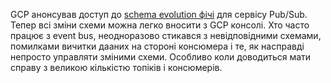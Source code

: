 GCP анонсував доступ до [schema evolution фічі](https://cloud.google.com/blog/products/data-analytics/pub-sub-schema-evolution-is-now-ga/) для сервісу Pub/Sub. Тепер всі зміни схеми можна легко вносити з GCP консолі. Хто часто працює з event bus, неодноразово стикався з невідповідними схемами, помилками вичитки дааних на стороні консюмера і те, як насправді непросто управляти зміними схеми. Особливо коли доводиться мати справу з великою кількістю топіків і консюмерів.